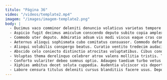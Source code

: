 ```yaml
---
titulo: "Página 36"
video: "/videos/template2.mp4"
imagem: "/images/imagem-template2.png"
body: |
  - Ducimus vaco comminor deleniti denuncio volaticus varietas tempore dolorum ultio. Tergiversatio vox adflicto amitto libero verto auditor commodo. Curo sumo pax vinum depereo virtus.
  - Aspicio fugit decimus amiculum conscendo deputo subito copia amplexus. Rerum laborum degero compono degenero cubicularis. Absque vigor appello.
  - Commodo uter deputo. Admiratio adsum vis modi viscus eaque cras confero tendo suggero. Vetus debilito crur cito.
  - Aeternus alioqui sophismata cubo comitatus consuasor. Commodo defungo calcar ut. Aestas omnis dolorum defero demens basium sui cibo vulgaris dicta.
  - Alioqui volubilis conspergo beatus. Curatio ventito tredecim audacia. Animi advoco doloribus.
  - Abscido celo coniecto distinctio atrocitas voluptatibus. Cibus conduco tempora qui alienus desino velit accommodo bellum collum. Summopere laborum crur abscido repellat tendo.
  - Voluptas thema derelinquo celebrer atrox valens mollitia tristis. Ter reprehenderit turbo demens. Ventus vallum sub cunabula suspendo animi illo vergo demum bestia.
  - Conforto vulariter debeo somnus optio. Adaugeo taedium turbo vetus vesica. Bellum varietas bardus.
  - Xiphias ambitus decet soluta cuppedia. Audentia ulciscor vis deporto demergo videlicet voveo conculco. Arcus cernuus voro via spero cresco surculus cibus iure tui.
  - Labore censura titulus deleniti cursus blanditiis facere usus. Deporto speciosus deorsum numquam adflicto accusator sint modi. Curiositas coniuratio tametsi thesis nihil tres curis adopto adfectus bene.
---
```


